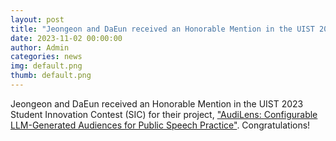 ```yaml
---
layout: post
title: "Jeongeon and DaEun received an Honorable Mention in the UIST 2023 Student Innovation Contest (SIC)"
date: 2023-11-02 00:00:00
author: Admin
categories: news
img: default.png
thumb: default.png
---
```


Jeongeon and DaEun received an Honorable Mention in the UIST 2023 Student Innovation Contest (SIC) for their project, ["AudiLens: Configurable LLM-Generated Audiences for Public Speech Practice"](https://dl.acm.org/doi/10.1145/3586182.3625114). Congratulations!
